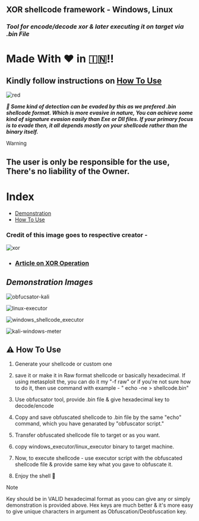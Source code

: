 
## XOR shellcode framework - Windows, Linux


### ***Tool for encode/decode xor & later executing it on target via .bin File***

# **Made With :heart: in 	:india:!!**


## Kindly follow instructions on [How To Use](https://github.com/vatsalgupta67/Shellzor/blob/main/README.md#warning-how-to-use)

![red](https://github.com/vatsalgupta67/Shellzor/assets/71017420/39bfd156-1d9f-469d-9f7e-e56641375087)

***:dart:	Some kind of detection can be evaded by this as we prefered .bin shellcode format. Which is more evasive in nature, You can achieve some kind of signature evasion easily than Exe or Dll files. If your primary focus is to evade then, it all depends mostly on your shellcode rather than the binary itself.***

> [!WARNING]
> ## **The user is only be responsible for the use, There's no liability of the Owner.**

# Index

* [Demonstration]()
* [How To Use](https://github.com/vatsalgupta67/Shellzor/blob/main/README.md#warning-how-to-use)

### Credit of this image goes to respective creator - 


![xor](https://github.com/vatsalgupta67/Shellzor/assets/71017420/61ff7719-80f9-42c9-808b-90349da7e835)

* ###  [Article on XOR Operation](https://bluegoatcyber.com/blog/how-is-xor-used-in-encryption/#:~:text=The%20XOR%20Encryption%20Process&text=It%20combines%20plaintext%20with%20a,sensitive%20information%20from%20unauthorized%20access.)


## *Demonstration Images*

![obfucsator-kali](https://github.com/vatsalgupta67/Shellzor/assets/71017420/f3c132fd-e5f2-431f-a6e3-d18b84352af2)

![linux-executor](https://github.com/vatsalgupta67/Shellzor/assets/71017420/d3df5298-a27b-4f30-bd34-344b51260c22)




![windows_shellcode_executor](https://github.com/vatsalgupta67/Shellzor/assets/71017420/9afb7f58-e0df-4aa0-9174-9398f2cedf4c)



![kali-windows-meter](https://github.com/vatsalgupta67/Shellzor/assets/71017420/bba8edf8-517b-47f6-a145-217adc125317)



  

## :warning: How To Use

1. Generate your shellcode or custom one
2. save it or make it in Raw format shellcode or basically hexadecimal. If using metasploit the, you can do it my "-f raw" or  if you're not sure how to do it, then use command with example - " echo -ne <hexxadecimal shellcode> > shellcode.bin"
   
3. Use obfucsator tool, provide .bin file & give hexadecimal key to decode/encode
4. Copy and save obfuscated shellcode to .bin file by the same "echo" command, which you have genarated by "obfuscator script."
5. Transfer obfuscated shellcode file to target or as you want.
6. copy windows_executor/linux_executor binary to target machine.
7. Now, to execute shellcode - use executor script with the obfuscated shellcode file & provide same key what you gave to obfuscate it.
8. Enjoy the shell :crossed_fingers:	
   
> [!NOTE]
> Key should be in VALID hexadecimal format as yoou can give any or simply demonstration is provided above.
> Hex keys are much better & it's more easy to give unique characters in argument as Obfuscation/Deobfuscation key.
